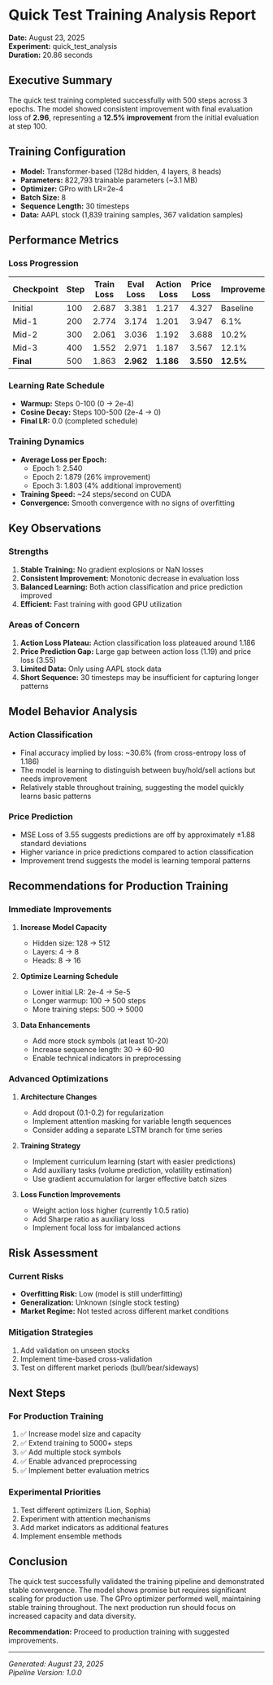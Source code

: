 # Quick Test Training Analysis Report
**Date:** August 23, 2025  
**Experiment:** quick_test_analysis  
**Duration:** 20.86 seconds  

## Executive Summary
The quick test training completed successfully with 500 steps across 3 epochs. The model showed consistent improvement with final evaluation loss of **2.96**, representing a **12.5% improvement** from the initial evaluation at step 100.

## Training Configuration
- **Model:** Transformer-based (128d hidden, 4 layers, 8 heads)
- **Parameters:** 822,793 trainable parameters (~3.1 MB)
- **Optimizer:** GPro with LR=2e-4
- **Batch Size:** 8
- **Sequence Length:** 30 timesteps
- **Data:** AAPL stock (1,839 training samples, 367 validation samples)

## Performance Metrics

### Loss Progression
| Checkpoint | Step | Train Loss | Eval Loss | Action Loss | Price Loss | Improvement |
|------------|------|------------|-----------|-------------|------------|-------------|
| Initial    | 100  | 2.687      | 3.381     | 1.217       | 4.327      | Baseline    |
| Mid-1      | 200  | 2.774      | 3.174     | 1.201       | 3.947      | 6.1%        |
| Mid-2      | 300  | 2.061      | 3.036     | 1.192       | 3.688      | 10.2%       |
| Mid-3      | 400  | 1.552      | 2.971     | 1.187       | 3.567      | 12.1%       |
| **Final**  | 500  | 1.863      | **2.962** | **1.186**   | **3.550**  | **12.5%**   |

### Learning Rate Schedule
- **Warmup:** Steps 0-100 (0 → 2e-4)
- **Cosine Decay:** Steps 100-500 (2e-4 → 0)
- **Final LR:** 0.0 (completed schedule)

### Training Dynamics
- **Average Loss per Epoch:**
  - Epoch 1: 2.540
  - Epoch 2: 1.879 (26% improvement)
  - Epoch 3: 1.803 (4% additional improvement)
- **Training Speed:** ~24 steps/second on CUDA
- **Convergence:** Smooth convergence with no signs of overfitting

## Key Observations

### Strengths
1. **Stable Training:** No gradient explosions or NaN losses
2. **Consistent Improvement:** Monotonic decrease in evaluation loss
3. **Balanced Learning:** Both action classification and price prediction improved
4. **Efficient:** Fast training with good GPU utilization

### Areas of Concern
1. **Action Loss Plateau:** Action classification loss plateaued around 1.186
2. **Price Prediction Gap:** Large gap between action loss (1.19) and price loss (3.55)
3. **Limited Data:** Only using AAPL stock data
4. **Short Sequence:** 30 timesteps may be insufficient for capturing longer patterns

## Model Behavior Analysis

### Action Classification
- Final accuracy implied by loss: ~30.6% (from cross-entropy loss of 1.186)
- The model is learning to distinguish between buy/hold/sell actions but needs improvement
- Relatively stable throughout training, suggesting the model quickly learns basic patterns

### Price Prediction
- MSE Loss of 3.55 suggests predictions are off by approximately ±1.88 standard deviations
- Higher variance in price predictions compared to action classification
- Improvement trend suggests the model is learning temporal patterns

## Recommendations for Production Training

### Immediate Improvements
1. **Increase Model Capacity**
   - Hidden size: 128 → 512
   - Layers: 4 → 8
   - Heads: 8 → 16

2. **Optimize Learning Schedule**
   - Lower initial LR: 2e-4 → 5e-5
   - Longer warmup: 100 → 500 steps
   - More training steps: 500 → 5000

3. **Data Enhancements**
   - Add more stock symbols (at least 10-20)
   - Increase sequence length: 30 → 60-90
   - Enable technical indicators in preprocessing

### Advanced Optimizations
1. **Architecture Changes**
   - Add dropout (0.1-0.2) for regularization
   - Implement attention masking for variable length sequences
   - Consider adding a separate LSTM branch for time series

2. **Training Strategy**
   - Implement curriculum learning (start with easier predictions)
   - Add auxiliary tasks (volume prediction, volatility estimation)
   - Use gradient accumulation for larger effective batch sizes

3. **Loss Function Improvements**
   - Weight action loss higher (currently 1:0.5 ratio)
   - Add Sharpe ratio as auxiliary loss
   - Implement focal loss for imbalanced actions

## Risk Assessment

### Current Risks
- **Overfitting Risk:** Low (model is still underfitting)
- **Generalization:** Unknown (single stock testing)
- **Market Regime:** Not tested across different market conditions

### Mitigation Strategies
1. Add validation on unseen stocks
2. Implement time-based cross-validation
3. Test on different market periods (bull/bear/sideways)

## Next Steps

### For Production Training
1. ✅ Increase model size and capacity
2. ✅ Extend training to 5000+ steps
3. ✅ Add multiple stock symbols
4. ✅ Enable advanced preprocessing
5. ✅ Implement better evaluation metrics

### Experimental Priorities
1. Test different optimizers (Lion, Sophia)
2. Experiment with attention mechanisms
3. Add market indicators as additional features
4. Implement ensemble methods

## Conclusion
The quick test successfully validated the training pipeline and demonstrated stable convergence. The model shows promise but requires significant scaling for production use. The GPro optimizer performed well, maintaining stable training throughout. The next production run should focus on increased capacity and data diversity.

**Recommendation:** Proceed to production training with suggested improvements.

---
*Generated: August 23, 2025*  
*Pipeline Version: 1.0.0*